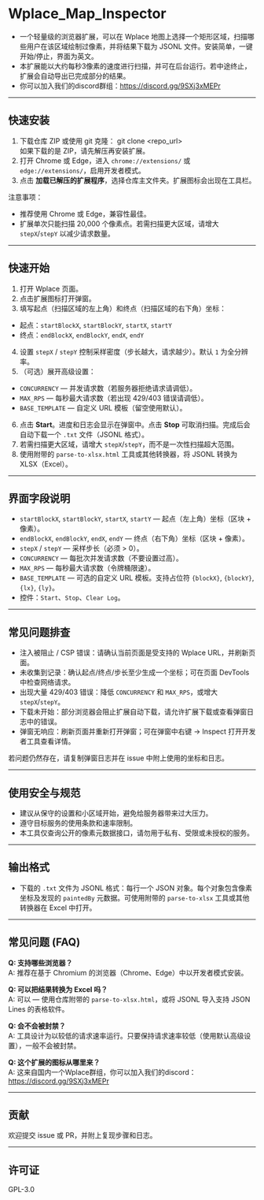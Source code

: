 # Wplace_Map_Inspector

- 一个轻量级的浏览器扩展，可以在 Wplace 地图上选择一个矩形区域，扫描哪些用户在该区域绘制过像素，并将结果下载为 JSONL 文件。安装简单，一键开始/停止，界面为英文。
- 本扩展能以大约每秒3像素的速度进行扫描，并可在后台运行。若中途终止，扩展会自动导出已完成部分的结果。
- 你可以加入我们的discord群组：https://discord.gg/9SXj3xMEPr
---

## 快速安装

1. 下载仓库 ZIP 或使用 git 克隆：
git clone <repo_url>  
如果下载的是 ZIP，请先解压再安装扩展。
2. 打开 Chrome 或 Edge，进入 `chrome://extensions/` 或 `edge://extensions/`，启用开发者模式。
3. 点击 **加载已解压的扩展程序**，选择仓库主文件夹。扩展图标会出现在工具栏。

注意事项：
- 推荐使用 Chrome 或 Edge，兼容性最佳。
- 扩展单次只能扫描 20,000 个像素点。若需扫描更大区域，请增大 `stepX`/`stepY` 以减少请求数量。

---

## 快速开始

1. 打开 Wplace 页面。
2. 点击扩展图标打开弹窗。
3. 填写起点（扫描区域的左上角）和终点（扫描区域的右下角）坐标：
- 起点：`startBlockX`, `startBlockY`, `startX`, `startY`
- 终点：`endBlockX`, `endBlockY`, `endX`, `endY`
4. 设置 `stepX` / `stepY` 控制采样密度（步长越大，请求越少）。默认 `1` 为全分辨率。
5. （可选）展开高级设置：
- `CONCURRENCY` — 并发请求数（若服务器拒绝请求请调低）。
- `MAX_RPS` — 每秒最大请求数（若出现 429/403 错误请调低）。
- `BASE_TEMPLATE` — 自定义 URL 模板（留空使用默认）。
6. 点击 **Start**。进度和日志会显示在弹窗中。点击 **Stop** 可取消扫描。完成后会自动下载一个 `.txt` 文件（JSONL 格式）。
7. 若需扫描更大区域，请增大 `stepX`/`stepY`，而不是一次性扫描超大范围。
8. 使用附带的 `parse-to-xlsx.html` 工具或其他转换器，将 JSONL 转换为 XLSX（Excel）。

---

## 界面字段说明

- `startBlockX`, `startBlockY`, `startX`, `startY` — 起点（左上角）坐标（区块 + 像素）。
- `endBlockX`, `endBlockY`, `endX`, `endY` — 终点（右下角）坐标（区块 + 像素）。
- `stepX` / `stepY` — 采样步长（必须 > 0）。
- `CONCURRENCY` — 每批次并发请求数（不要设置过高）。
- `MAX_RPS` — 每秒最大请求数（令牌桶限速）。
- `BASE_TEMPLATE` — 可选的自定义 URL 模板。支持占位符 `{blockX}`, `{blockY}`, `{lx}`, `{ly}`。
- 控件：`Start`、`Stop`、`Clear Log`。

---

## 常见问题排查

- 注入被阻止 / CSP 错误：请确认当前页面是受支持的 Wplace URL，并刷新页面。
- 未收集到记录：确认起点/终点/步长至少生成一个坐标；可在页面 DevTools 中检查网络请求。
- 出现大量 429/403 错误：降低 `CONCURRENCY` 和 `MAX_RPS`，或增大 `stepX`/`stepY`。
- 下载未开始：部分浏览器会阻止扩展自动下载，请允许扩展下载或查看弹窗日志中的错误。
- 弹窗无响应：刷新页面并重新打开弹窗；可在弹窗中右键 → Inspect 打开开发者工具查看详情。

若问题仍然存在，请复制弹窗日志并在 issue 中附上使用的坐标和日志。

---

## 使用安全与规范

- 建议从保守的设置和小区域开始，避免给服务器带来过大压力。
- 遵守目标服务的使用条款和速率限制。
- 本工具仅查询公开的像素元数据接口，请勿用于私有、受限或未授权的服务。

---

## 输出格式

- 下载的 `.txt` 文件为 JSONL 格式：每行一个 JSON 对象。每个对象包含像素坐标及发现的 `paintedBy` 元数据。可使用附带的 `parse-to-xlsx` 工具或其他转换器在 Excel 中打开。

---

## 常见问题 (FAQ)

**Q: 支持哪些浏览器？**  
A: 推荐在基于 Chromium 的浏览器（Chrome、Edge）中以开发者模式安装。

**Q: 可以把结果转换为 Excel 吗？**  
A: 可以 — 使用仓库附带的 `parse-to-xlsx.html`，或将 JSONL 导入支持 JSON Lines 的表格软件。

**Q: 会不会被封禁？**  
A: 工具设计为以较低的请求速率运行。只要保持请求速率较低（使用默认高级设置），一般不会被封禁。

**Q: 这个扩展的图标从哪里来？**  
A: 这来自国内一个Wplace群组，你可以加入我们的discord：https://discord.gg/9SXj3xMEPr 

---

## 贡献

欢迎提交 issue 或 PR，并附上复现步骤和日志。

---

## 许可证

GPL-3.0
